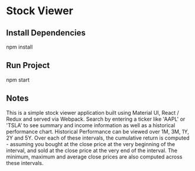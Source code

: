 # Stock Viewer
## Install Dependencies
npm install
## Run Project
npm start
## Notes
This is a simple stock viewer application built using Material UI, React / Redux and served via Webpack. Search by entering a ticker like 'AAPL' or 'TSLA' to see summary and income information as well as a historical performance chart. Historical Performance can be viewed over 1M, 3M, 1Y, 2Y and 5Y. Over each of these intervals, the cumulative return is computed - assuming you bought at the close price at the very beginning of the interval, and sold at the close price at the very end of the interval. The minimum, maximum and average close prices are also computed across these intervals. 